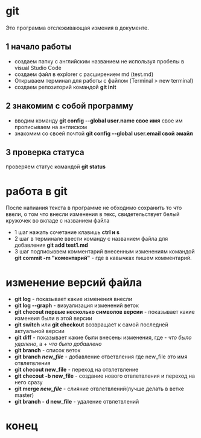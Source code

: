 # git

Это программа отслеживающая измения в документе.

## 1 начало работы
* создаем папку с английским названием не используя пробелы в visual Studio Code 
* создаем файл в explorer с расширением md (test.md)
* Открываем терминал для работы с файлом (Terminal > new terminal)
* создаем репозиторий командой **git init**
## 2 знакомим с собой программу
* вводим команду **git config --global user.name свое имя** свое им прописываем на англиском
* знакомим со своей почтой **git config --global user.email свой эмайл**
## 3 проверка статуса 
проверяем статус командой **git status**

# работа в git
После напиания текста в программе не обходимо сохранить то что ввели, о том что внесли изменения в текс, свидетельствует белый кружочек во вкладе с названием файла 
* 1 шаг
нажать сочетание клавишь **ctrl и s**
* 2 шаг
в терминале ввести команду с названием файла для добавления **git add test1.md**
* 3 шаг
подписыввем комментарий внесенным изменениям командой
**git commit -m "коментарий"** - где в кавычках пишем комментарий.

# изменение версий файла
* **git log** - показывает какие изменения внесли
* **git log --graph** - визуализация изменений веток
* **git checout первые несколько символов версии** - показывает какие изменеия были в этой версии
* **git switch** или **git checkout** возвращает к самой последней актуальной версии
* **git diff** - показывает какие были внесены изменения, где - *что было удалено*, а + *что было добавлено*
* **git branch** - список веток
* **git branch _new_file_** - добавление ответвления где new_file это имя отвлетвления
* **git checout new_file** - переход на отвлетвление
* **git checout -b new_file** - создание нового отвлетвления и переход на него сразу
* **git merge _new_file_**  - слияние отвлетвлений(лучше делать в ветке master)
* **git branch - d new_file** - удаление отвлетвлений



# конец 

